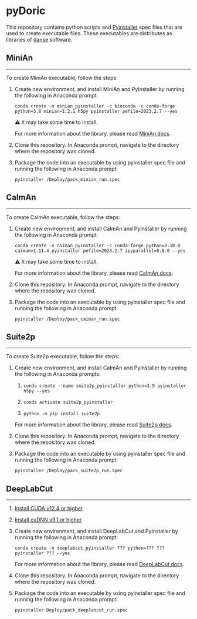 # pyDoric
This repository contains python scripts and [Pyinstaller](https://pyinstaller.org/en/stable/) spec files that are used to create executable files. These executables are distributes as libraries of [danse](https://neuro.doriclenses.com/collections/software/products/danse) software.

## MiniAn
---
To create MiniAn executable, follow the steps: 

1.  Create new environment, and install MiniAn and PyInstaller by running the following in Anaconda prompt:
    ```
    conda create -n minian_pyinstaller -c bioconda -c conda-forge python=3.8 minian=1.2.1 h5py pyinstaller pefile=2023.2.7 --yes
    ```
    ⚠️ It may take some time to install.    

    For more information about the library, please read [MiniAn docs](https://minian.readthedocs.io/en/stable/start_guide/install.html).

2.  Clone this repository. In Anaconda prompt, navigate to the directory where the repository was cloned.

3.  Package the code into an executable by using pyinstaller spec file and running the following in Anaconda prompt:

    ```
    pyinstaller /Deploy/pack_minian_run.spec
    ```

## CaImAn
---
To create CaImAn executable, follow the steps:

1.  Create new environment, and install CaImAn and PyInstaller by running the following in Anaconda prompt:
    ```
    conda create -n caiman_pyinstaller -c conda-forge python=3.10.8 caiman=1.11.4 pyinstaller pefile=2023.2.7 ipyparallel=8.8.0 --yes
    ```
    ⚠️ It may take some time to install.

    For more information about the library, please read [CaImAn docs](https://caiman.readthedocs.io/en/latest/Installation.html).

2.  Clone this repository. In Anaconda prompt, navigate to the directory where the repository was cloned.

3.  Package the code into an executable by using pyinstaller spec file and running the following in Anaconda prompt:

    ```
    pyinstaller /Deploy/pack_caiman_run.spec
    ```

## Suite2p
---

To create Suite2p executable, follow the steps:

1.  Create new environment, and install CaImAn and PyInstaller by running the following in Anaconda prompts:
    1.  ```
        conda create --name suite2p_pyinstaller python=3.9 pyinstaller h5py --yes
        ```

    2.  ```
        conda activate suite2p_pyinstaller
        ```

    3.  ```
        python -m pip install suite2p
        ```

    For more information about the library, please read [Suite2p docs](https://suite2p.readthedocs.io/en/latest/installation.html).

2.  Clone this repository. In Anaconda prompt, navigate to the directory where the repository was cloned.

3.  Package the code into an executable by using pyinstaller spec file and running the following in Anaconda prompt:

    ```
    pyinstaller /Deploy/pack_suite2p_run.spec
    ```

## DeepLabCut
---

1.  [Install CUDA v12.4 or higher](https://developer.nvidia.com/cuda-downloads?target_os=Windows&target_arch=x86_64&target_version=10&target_type=exe_network)
   
2.  [Install cuDNN v9.1 or higher](https://developer.nvidia.com/cudnn-downloads?target_os=Windows&target_arch=x86_64&target_version=10&target_type=exe_local)
   
3.  Create new environment, and install DeepLabCut and PyInstaller by running the following in Anaconda prompt:
    ```
    conda create -n deeplabcut_pyinstaller ??? python=??? ??? pyinstaller ??? --yes
    ```
    For more information about the library, please read [DeepLabCut docs](https://deeplabcut.github.io/DeepLabCut/docs/beginner-guides/beginners-guide.html).

4.  Clone this repository. In Anaconda prompt, navigate to the directory where the repository was cloned.

5.  Package the code into an executable by using pyinstaller spec file and running the following in Anaconda prompt:
    ```
    pyinstaller Deploy/pack_deeplabcut_run.spec
    ```

